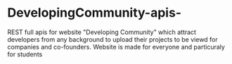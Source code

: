 # DevelopingCommunity-apis-
REST full apis for website "Developing Community" which attract developers from any background to upload their projects to be viewd for companies and co-founders. Website is made for everyone and particuraly for students
